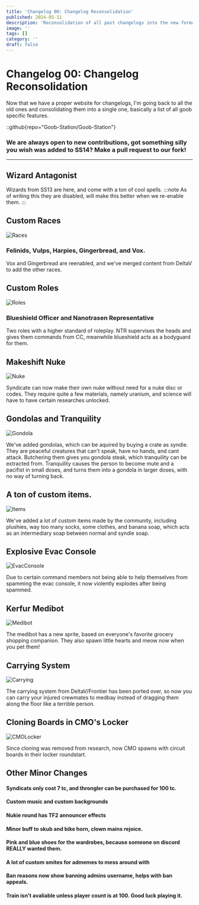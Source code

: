 ```yaml
---
title: 'Changelog 00: Changelog Reconsolidation'
published: 2024-05-11
description: 'Reconsolidation of all past changelogs into the new format.'
image: ''
tags: []
category: ''
draft: false 
---
```

# Changelog 00: Changelog Reconsolidation
Now that we have a proper website for changelogs, I'm going back to all the old ones and consolidating them into a single one, basically a list of all goob specific features.

::github{repo="Goob-Station/Goob-Station"}
### We are always open to new contributions, got something silly you wish was added to SS14? Make a pull request to our fork!
---

## Wizard Antagonist
Wizards from SS13 are here, and come with a ton of cool spells. 
:::note
As of writing this they are disabled, will make this better when we re-enable them.
:::
## Custom Races
![Races](./races.PNG)
### Felinids, Vulps, Harpies, Gingerbread, and Vox.
Vox and Gingerbread are reenabled, and we've merged content from DeltaV to add the other races.

## Custom Roles
![Roles](./roles.PNG)
### Blueshield Officer and Nanotrasen Representative
Two roles with a higher standard of roleplay. NTR supervises the heads and gives them commands from CC, meanwhile blueshield acts as a bodyguard for them.

## Makeshift Nuke
![Nuke](./nuke.PNG)

Syndicate can now make their own nuke without need for a nuke disc or codes. They require quite a few materials, namely uranium, and science will have to have certain researches unlocked.

## Gondolas and Tranquility
![Gondola](./gondola.PNG)

We've added gondolas, which can be aquired by buying a crate as syndie. They are peaceful creatures that can't speak, have no hands, and cant attack. Butchering them gives you gondola steak, which tranquility can be extracted from. Tranquility causes the person to become mute and a pacifist in small doses, and turns them into a gondola in larger doses, with no way of turning back.

## A ton of custom items.
![Items](./items.PNG)

We've added a lot of custom items made by the community, including plushies, way too many socks, some clothes, and banana soap, which acts as an intermediary soap between normal and syndie soap.

## Explosive Evac Console
![EvacConsole](./evac.PNG)

Due to certain command members not being able to help themselves from spamming the evac console, it now violently explodes after being spammed.

## Kerfur Medibot
![Medibot](./medibot.PNG)

The medibot has a new sprite, based on everyone's favorite grocery shopping companion. They also spawn little hearts and meow now when you pet them!

## Carrying System
![Carrying](./carry.PNG)

The carrying system from DeltaV/Frontier has been ported over, so now you can carry your injured crewmates to medbay instead of dragging them along the floor like a terrible person.

## Cloning Boards in CMO's Locker
![CMOLocker](./cmo.PNG)

Since cloning was removed from research, now CMO spawns with circuit boards in their locker roundstart.

## Other Minor Changes
#### Syndicats only cost 7 tc, and throngler can be purchased for 100 tc.
#### Custom music and custom backgrounds
#### Nukie round has TF2 announcer effects
#### Minor buff to skub and bike horn, clown mains rejoice.
#### Pink and blue shoes for the wardrobes, because someone on discord REALLY wanted them.
#### A lot of custom smites for admemes to mess around with
#### Ban reasons now show banning admins username, helps with ban appeals.
#### Train isn't avaliable unless player count is at 100. Good luck playing it.



